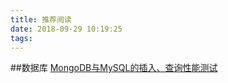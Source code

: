 ```yaml
---
title: 推荐阅读
date: 2018-09-29 10:19:25
tags:
---
```



##数据库
[MongoDB与MySQL的插入、查询性能测试](https://blog.csdn.net/tianyaleixiaowu/article/details/73504335 "MongoDB与MySQL的插入、查询性能测试")
